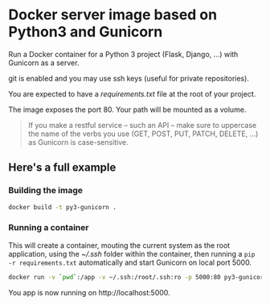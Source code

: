 # Docker server image based on Python3 and Gunicorn

Run a Docker container for a Python 3 project (Flask, Django, …) with Gunicorn
as a server.

git is enabled and you may use ssh keys (useful for private repositories).

You are expected to have a _requirements.txt_ file at the root of your project.

The image exposes the port 80.
Your path will be mounted as a volume.

> If you make a restful service – such an API – make sure to uppercase the name
of the verbs you use (GET, POST, PUT, PATCH, DELETE, …) as Gunicorn is
case-sensitive.

## Here's a full example

### Building the image

```sh
docker build -t py3-gunicorn .
```

### Running a container

This will create a container, mouting the current system as the root
application, using the _~/.ssh_ folder within the container, then running a
`pip -r requirements.txt` automatically and start Gunicorn on local port 5000.

```sh
docker run -v `pwd`:/app -v ~/.ssh:/root/.ssh:ro -p 5000:80 py3-gunicorn
```

You app is now running on http://localhost:5000.
